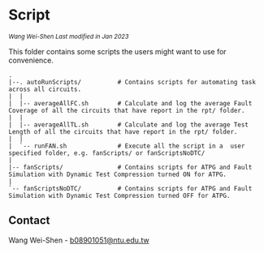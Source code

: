 # Script

<small><i>Wang Wei-Shen Last modified in Jan 2023</i></small>

This folder contains some scripts the users might want to use for convenience.

    .
    |--. autoRunScripts/          # Contains scripts for automating task across all circuits.
    |  |
    |  |-- averageAllFC.sh        # Calculate and log the average Fault Coverage of all the circuits that have report in the rpt/ folder.
    |  |
    |  |-- averageAllTL.sh        # Calculate and log the average Test Length of all the circuits that have report in the rpt/ folder.
    |  |
    |  `-- runFAN.sh              # Execute all the script in a  user specified folder, e.g. fanScripts/ or fanScriptsNoDTC/
    |
    |-- fanScripts/               # Contains scripts for ATPG and Fault Simulation with Dynamic Test Compression turned ON for ATPG.
    |
    `-- fanScriptsNoDTC/          # Contains scripts for ATPG and Fault Simulation with Dynamic Test Compression turned OFF for ATPG.

## Contact

Wang Wei-Shen - b08901051@ntu.edu.tw